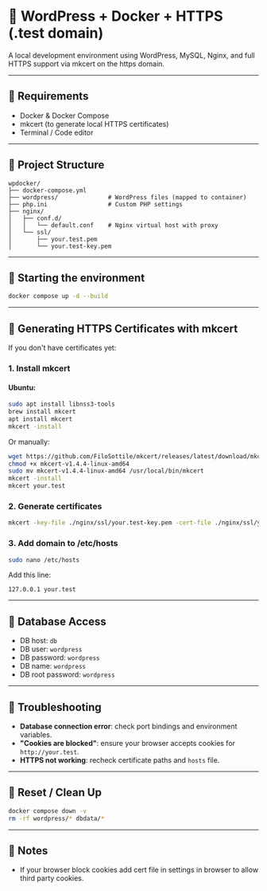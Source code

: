 
# 🐳 WordPress + Docker + HTTPS (.test domain)

A local development environment using WordPress, MySQL, Nginx, and full HTTPS support via mkcert on the https domain.

---

## 🔧 Requirements

- Docker & Docker Compose
- mkcert (to generate local HTTPS certificates)
- Terminal / Code editor

---

## 📁 Project Structure

```
wpdocker/
├── docker-compose.yml
├── wordpress/              # WordPress files (mapped to container)
├── php.ini                 # Custom PHP settings
├── nginx/
│   ├── conf.d/
│   │   └── default.conf    # Nginx virtual host with proxy
│   └── ssl/
│       ├── your.test.pem
│       └── your.test-key.pem
```

---

## 🚀 Starting the environment

```bash
docker compose up -d --build
```

---

## 🔐 Generating HTTPS Certificates with mkcert

If you don't have certificates yet:

### 1. Install mkcert

#### Ubuntu:

```bash
sudo apt install libnss3-tools
brew install mkcert
apt install mkcert
mkcert -install
```

Or manually:

```bash
wget https://github.com/FiloSottile/mkcert/releases/latest/download/mkcert-v1.4.4-linux-amd64
chmod +x mkcert-v1.4.4-linux-amd64
sudo mv mkcert-v1.4.4-linux-amd64 /usr/local/bin/mkcert
mkcert -install
mkcert your.test
```

### 2. Generate certificates

```bash
mkcert -key-file ./nginx/ssl/your.test-key.pem -cert-file ./nginx/ssl/your.test.pem your.test
```

### 3. Add domain to /etc/hosts

```bash
sudo nano /etc/hosts
```

Add this line:

```
127.0.0.1 your.test
```

---

## 🐘 Database Access

- DB host: `db`
- DB user: `wordpress`
- DB password: `wordpress`
- DB name: `wordpress`
- DB root password: `wordpress`

---

## 🧯 Troubleshooting

- **Database connection error**: check port bindings and environment variables.
- **"Cookies are blocked"**: ensure your browser accepts cookies for `http://your.test`.
- **HTTPS not working**: recheck certificate paths and `hosts` file.

---

## 🧹 Reset / Clean Up

```bash
docker compose down -v
rm -rf wordpress/* dbdata/*
```

---

## 📌 Notes

- If your browser block cookies add cert file in settings in browser to allow third party cookies.
